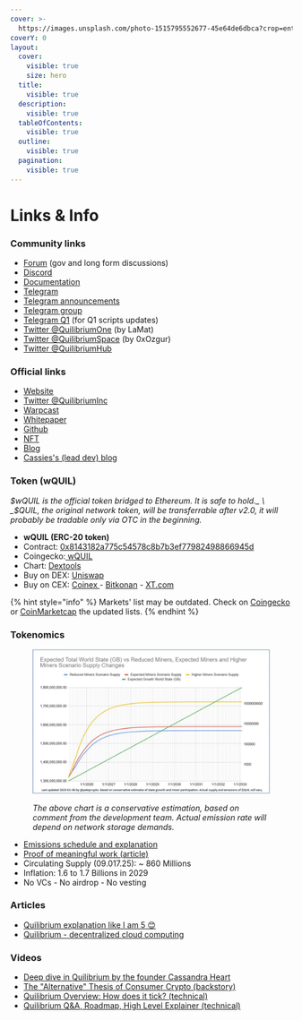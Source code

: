 ```yaml
---
cover: >-
  https://images.unsplash.com/photo-1515795552677-45e64de6dbca?crop=entropy&cs=srgb&fm=jpg&ixid=M3wxOTcwMjR8MHwxfHNlYXJjaHwxfHxRfGVufDB8fHx8MTcxODc4MjU5NHww&ixlib=rb-4.0.3&q=85
coverY: 0
layout:
  cover:
    visible: true
    size: hero
  title:
    visible: true
  description:
    visible: true
  tableOfContents:
    visible: true
  outline:
    visible: true
  pagination:
    visible: true
---
```


# Links & Info

### Community links <a href="#community-links" id="community-links"></a>

* [Forum](https://quilibrium.discourse.group/) (gov and long form discussions)
* [Discord](https://discord.gg/quilibrium)
* [Documentation](https://docs.quilibrium.space/)
* [Telegram](https://t.me/quilibrium)
* [Telegram announcements ](https://t.me/quilibriumANN)
* [Telegram group](https://t.me/quilibrium)
* [Telegram Q1](https://t.me/quilibriumone) (for Q1 scripts updates)
* [Twitter @QuilibriumOne](https://x.com/QuilibriumOne) (by LaMat)
* [Twitter @QuilibriumSpace](https://x.com/QuilibriumSpace) (by 0xOzgur)
* [Twitter @QuilibriumHub](https://x.com/QuilibriumHub)

### Official links <a href="#official-links" id="official-links"></a>

* [Website](https://quilibrium.com/)
* [Twitter @QuilibriumInc](https://x.com/QuilibriumInc)
* [Warpcast](https://warpcast.com/~/channel/quilibrium)
* [Whitepaper](https://quilibrium.com/quilibrium.pdf)
* [Github](https://github.com/quilibriumnetwork/)
* [NFT](https://opensea.io/collection/long-live-the-internet)
* [Blog](https://paragraph.xyz/@quilibrium.com)
* [Cassies's (lead dev) blog](https://cassieheart.substack.com/)

### Token (wQUIL) <a href="#buy-token" id="buy-token"></a>

_$wQUIL is the official token bridged to Ethereum. It is safe to hold._ \
_$QUIL, the original network token, will be transferrable after v2.0, it will probably be tradable only via OTC in the beginning._

* **wQUIL (ERC-20 token)**
* Contract: [0x8143182a775c54578c8b7b3ef77982498866945d](https://etherscan.io/token/0x8143182a775c54578c8b7b3ef77982498866945d)
* Coingecko:[ wQUIL](https://www.coingecko.com/en/coins/wrapped-quil)
* Chart: [Dextools](https://www.dextools.io/app/en/ether/pair-explorer/0x43e7ade137b86798654d8e78c36d5a556a647224)
* Buy on DEX: [Uniswap](https://app.uniswap.org/swap?inputCurrency=ETH\&outputCurrency=0x8143182a775c54578c8b7b3ef77982498866945d)
* Buy on CEX: [Coinex ](https://www.coinex.com/en/exchange/wquil-usdt)- [Bitkonan](https://www.bitkonan.com/trade/view/wquil_usdt) - [XT.com](https://www.xt.com/en/trade/wquil_usdt)

{% hint style="info" %}
Markets' list may be outdated. Check on [Coingecko](https://www.coingecko.com/en/coins/wrapped-quil) or [CoinMarketcap](https://coinmarketcap.com/currencies/wrapped-quil/#Markets) the updated lists.
{% endhint %}

### Tokenomics <a href="#tokenomics" id="tokenomics"></a>

<figure><img src=".gitbook/assets/Q-emissions-curve.jpg" alt=""><figcaption><p><em>The above chart is a conservative estimation, based on comment from the development team. Actual emission rate will depend on network storage demands.</em></p></figcaption></figure>

* [Emissions schedule and explanation](https://x.com/QuilibriumOne/status/1877302495497826438)
* [Proof of meaningful work (article)](https://paragraph.xyz/@quilibrium.com/proof-of-meaningful-work)
* Circulating Supply (09.017.25): \~ 860 Millions
* Inflation: 1.6 to 1.7 Billions in 2029
* No VCs - No airdrop - No vesting

### Articles <a href="#articles" id="articles"></a>

* [Quilibrium explanation like I am 5 😊](https://paragraph.xyz/@quilibrium.com/eli5-quilibrium)
* [Quilibrium - decentralized cloud computing](https://paragraph.xyz/@popek1990/quilibrium-decentralizing-cloud-computing)

### Videos <a href="#videos" id="videos"></a>

* [Deep dive in Quilibrium by the founder Cassandra Heart](https://www.youtube.com/watch?v=AeJ9sIK3R28)
* [The "Alternative" Thesis of Consumer Crypto (backstory)](https://www.youtube.com/watch?v=GeuZsX6dC08)
* [Quilibrium Overview: How does it tick? (technical)](https://www.youtube.com/watch?v=_mO07gDTX7Q)
* [Quilibrium Q\&A, Roadmap, High Level Explainer (technical)](https://www.youtube.com/watch?v=Ye677-FkgXE)
